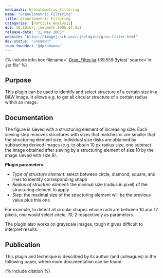 ```yaml
---
mediawiki: Granulometric_Filtering
name: "Granulometric Filtering"
title: Granulometric Filtering
categories: [Particle Analysis]
doi: 10.1016/j.jneumeth.2005.07.011
release-date: "21 May 2005"
website: "https://imagej.nih.gov/ij/plugins/gran-filter.html"
dev-status: "unknown"
team-founder: '@dprodanov'
---
```


{% include info-box filename=' [Gran_Filter.jar](https://imagej.nih.gov/ij/plugins/download/jars/Gran_Filter.jar) (39,559 Bytes)' source='in .jar file' %}

## Purpose

This plugin can be used to identify and select structure of a certain size in a B&W image. It allows e.g. to get all circular structure of a certain radius within an image.

## Documentation

The figure is sieved with a structuring element of increasing size. Each sieving step removes structures with sizes that matches or are smaller that the structuring element size. Individual size disks are obtained by subtracting derived images (e.g. to obtain 10 px radius size, one subtract the image obtained after sieving by a structuring element of size 10 by the image sieved with size 9).

**Plugin parameters**

-   *Type of structure element*: select between circle, diamond, square, and lines to identify corresponding shape
-   *Radius of structure element*: the minimal size (radius in pixel) of the structuring element to apply
-   *Step*: the maximal size of the structuring element will be the previous value plus this one

For example, to detect all circular shapes whose radii are between 10 and 12 pixels, one would select *circle*, *10*, *2* respectively as parameters.

The plugin also works on grayscale images, tough it gives difficult to interpret results.

## Publication

This plugin and technique is described by its author (and colleagues) in the following paper, where more documentation can be found:

{% include citation %}

